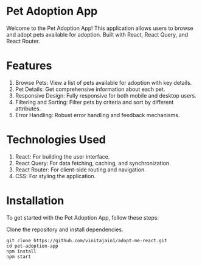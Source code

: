 # Pet Adoption App
Welcome to the Pet Adoption App! This application allows users to browse and adopt pets available for adoption. Built with React, React Query, and React Router.

# Features
1. Browse Pets: View a list of pets available for adoption with key details.
2. Pet Details: Get comprehensive information about each pet.
3. Responsive Design: Fully responsive for both mobile and desktop users.
4. Filtering and Sorting: Filter pets by criteria and sort by different attributes.
5. Error Handling: Robust error handling and feedback mechanisms.
# Technologies Used
1. React: For building the user interface.
2. React Query: For data fetching, caching, and synchronization.
3. React Router: For client-side routing and navigation.
4. CSS: For styling the application.
# Installation
To get started with the Pet Adoption App, follow these steps:

Clone the repository and install dependencies.

```
git clone https://github.com/vinitajain1/adopt-me-react.git 
cd pet-adoption-app
npm install
npm start

